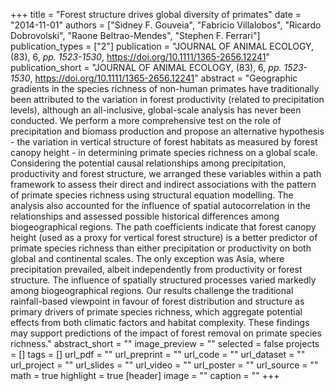 +++
title = "Forest structure drives global diversity of primates"
date = "2014-11-01"
authors = ["Sidney F. Gouveia", "Fabricio Villalobos", "Ricardo Dobrovolski", "Raone Beltrao-Mendes", "Stephen F. Ferrari"]
publication_types = ["2"]
publication = "JOURNAL OF ANIMAL ECOLOGY, (83), 6, _pp. 1523-1530_, https://doi.org/10.1111/1365-2656.12241"
publication_short = "JOURNAL OF ANIMAL ECOLOGY, (83), 6, _pp. 1523-1530_, https://doi.org/10.1111/1365-2656.12241"
abstract = "Geographic gradients in the species richness of non-human primates have traditionally been attributed to the variation in forest productivity (related to precipitation levels), although an all-inclusive, global-scale analysis has never been conducted. We perform a more comprehensive test on the role of precipitation and biomass production and propose an alternative hypothesis - the variation in vertical structure of forest habitats as measured by forest canopy height - in determining primate species richness on a global scale. Considering the potential causal relationships among precipitation, productivity and forest structure, we arranged these variables within a path framework to assess their direct and indirect associations with the pattern of primate species richness using structural equation modelling. The analysis also accounted for the influence of spatial autocorrelation in the relationships and assessed possible historical differences among biogeographical regions. The path coefficients indicate that forest canopy height (used as a proxy for vertical forest structure) is a better predictor of primate species richness than either precipitation or productivity on both global and continental scales. The only exception was Asia, where precipitation prevailed, albeit independently from productivity or forest structure. The influence of spatially structured processes varied markedly among biogeographical regions. Our results challenge the traditional rainfall-based viewpoint in favour of forest distribution and structure as primary drivers of primate species richness, which aggregate potential effects from both climatic factors and habitat complexity. These findings may support predictions of the impact of forest removal on primate species richness."
abstract_short = ""
image_preview = ""
selected = false
projects = []
tags = []
url_pdf = ""
url_preprint = ""
url_code = ""
url_dataset = ""
url_project = ""
url_slides = ""
url_video = ""
url_poster = ""
url_source = ""
math = true
highlight = true
[header]
image = ""
caption = ""
+++
